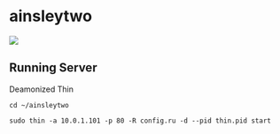 ainsleytwo
==========

![](http://i.imgur.com/3uwBUxl.jpg)

## Running Server

Deamonized Thin

`cd ~/ainsleytwo`

`sudo thin -a 10.0.1.101 -p 80 -R config.ru -d --pid thin.pid start`
